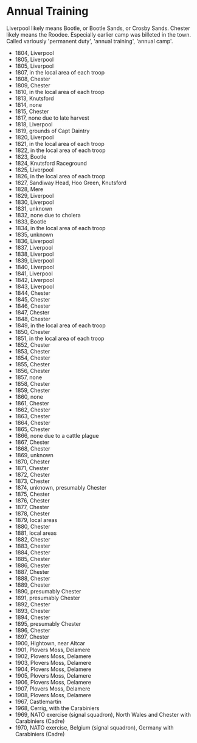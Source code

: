 # Annual Training

Liverpool likely means Bootle, or Bootle Sands, or Crosby Sands. Chester likely means the Roodee. Especially earlier camp was billeted in the town. Called variously 'permanent duty', 'annual training', 'annual camp'.

* 1804, Liverpool
* 1805, Liverpool
* 1805, Liverpool
* 1807, in the local area of each troop
* 1808, Chester
* 1809, Chester
* 1810, in the local area of each troop
* 1813, Knutsford
* 1814, none
* 1815, Chester
* 1817, none due to late harvest
* 1818, Liverpool
* 1819, grounds of Capt Daintry
* 1820, Liverpool
* 1821, in the local area of each troop
* 1822, in the local area of each troop
* 1823, Bootle
* 1824, Knutsford Raceground
* 1825, Liverpool
* 1826, in the local area of each troop
* 1827, Sandiway Head, Hoo Green, Knutsford
* 1828, Mere
* 1829, Liverpool
* 1830, Liverpool
* 1831, unknown
* 1832, none due to cholera
* 1833, Bootle
* 1834, in the local area of each troop
* 1835, unknown
* 1836, Liverpool
* 1837, Liverpool
* 1838, Liverpool
* 1839, Liverpool
* 1840, Liverpool
* 1841, Liverpool
* 1842, Liverpool
* 1843, Liverpool
* 1844, Chester
* 1845, Chester
* 1846, Chester
* 1847, Chester
* 1848, Chester
* 1849, in the local area of each troop
* 1850, Chester
* 1851, in the local area of each troop
* 1852, Chester
* 1853, Chester
* 1854, Chester
* 1855, Chester
* 1856, Chester
* 1857, none
* 1858, Chester
* 1859, Chester
* 1860, none
* 1861, Chester
* 1862, Chester
* 1863, Chester
* 1864, Chester
* 1865, Chester
* 1866, none due to a cattle plague
* 1867, Chester
* 1868, Chester
* 1869, unknown
* 1870, Chester
* 1871, Chester
* 1872, Chester
* 1873, Chester
* 1874, unknown, presumably Chester
* 1875, Chester
* 1876, Chester
* 1877, Chester
* 1878, Chester
* 1879, local areas
* 1880, Chester
* 1881, local areas
* 1882, Chester
* 1883, Chester
* 1884, Chester
* 1885, Chester
* 1886, Chester
* 1887, Chester
* 1888, Chester
* 1889, Chester
* 1890, presumably Chester
* 1891, presumably Chester
* 1892, Chester
* 1893, Chester
* 1894, Chester
* 1895, presumably Chester
* 1896, Chester
* 1897, Chester
* 1900, Hightown, near Altcar
* 1901, Plovers Moss, Delamere
* 1902, Plovers Moss, Delamere
* 1903, Plovers Moss, Delamere
* 1904, Plovers Moss, Delamere
* 1905, Plovers Moss, Delamere
* 1906, Plovers Moss, Delamere
* 1907, Plovers Moss, Delamere
* 1908, Plovers Moss, Delamere
* 1967, Castlemartin
* 1968, Cerrig, with the Carabiniers
* 1969, NATO exercise (signal squadron), North Wales and Chester with Carabiniers (Cadre)
* 1970, NATO exercise, Belgium (signal squadron), Germany with Carabiniers (Cadre)
